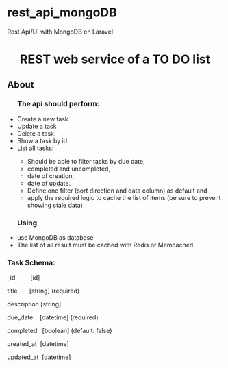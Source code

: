 # rest_api_mongoDB
Rest Api/UI with MongoDB en Laravel
<h1 align="center">REST web service of a TO DO list</h1>

<h2>About</h2>

<ul>
<h3>The api should perform:</h3>
<li>Create a new task </li>
<li>Update a task </li>
<li>Delete a task. </li>
<li>Show a task by id</li>
<li>List all tasks: </li>
<ul>


<li>Should be able to filter tasks by due date, </li>
<li>completed and uncompleted, </li>
<li>date of creation,  </li>
<li>date of update.</li>
<liThe response, must be paginated showing only 5 results per page.</li>
<li>Define one filter (sort direction and data column) as default and </li> 
<li>apply the required logic to cache the list of items (be sure to prevent showing stale data)</li>
</ul>	
</ul>
<ul>
<h3>Using</h3>
<li>use MongoDB as database</li>
<li>The list of all result must be cached with Redis or Memcached</li>
</ul>

<h3>Task Schema:</h3>

<p>_id         [id]</p>
<p>title       [string] (required)</p>
<p>description [string]</p>
<p>due_date    [datetime] (required)</p>
<p>completed   [boolean] (default: false)</p>
<p>created_at  [datetime]</p>
<p>updated_at  [datetime]</p>
